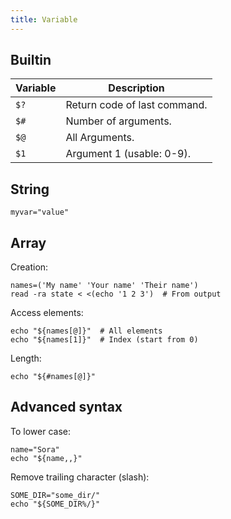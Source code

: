 ```yaml
---
title: Variable
---
```


## Builtin

| Variable | Description |
| --- | --- |
| `$?` | Return code of last command. |
| `$#` | Number of arguments. |
| `$@` | All Arguments. |
| `$1` | Argument 1 (usable: 0-9). |

## String

```shell
myvar="value"
```

## Array

Creation:

```shell
names=('My name' 'Your name' 'Their name')
read -ra state < <(echo '1 2 3')  # From output
```

Access elements:

```shell
echo "${names[@]}"  # All elements
echo "${names[1]}"  # Index (start from 0)
```

Length:

```shell
echo "${#names[@]}"
```

## Advanced syntax

To lower case:

```shell
name="Sora"
echo "${name,,}"
```

Remove trailing character (slash):

```shell
SOME_DIR="some_dir/"
echo "${SOME_DIR%/}"
```
